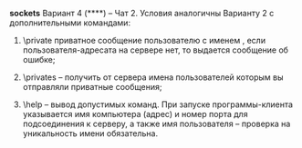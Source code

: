 **sockets** 
Вариант 4 (****) – Чат 2.
Условия аналогичны Варианту 2 с дополнительными командами:
1) \private <nickname> <message> приватное сообщение пользователю с именем <nickname>,
если пользователя-адресата на сервере нет, то выдается сообщение об ошибке;

2) \privates – получить от сервера имена пользователей которым вы отправляли приватные
сообщения;

3) \help – вывод допустимых команд.
При запуске программы-клиента указывается имя компьютера (адрес) и номер порта для
подсоединения к серверу, а также имя пользователя – проверка на уникальность имени обязательна.









